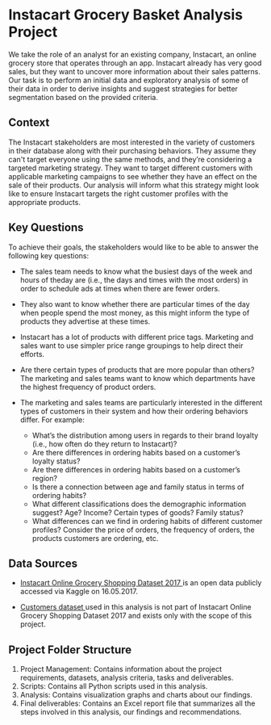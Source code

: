 # Instacart Grocery Basket Analysis Project

We take the role of an analyst for an existing company, Instacart, an online grocery store that operates through an app. Instacart already has very good sales, but they want to uncover more information about their sales patterns. 
Our task is to perform an initial data and exploratory analysis of some of their data in order to derive insights and suggest strategies for better segmentation based on the provided criteria.

## Context
The Instacart stakeholders are most interested in the variety of customers in their database along with their purchasing behaviors. They assume they can't target everyone using the same methods, and they’re considering a targeted marketing strategy. They want to target different customers with applicable marketing campaigns to see whether they have an effect on the sale of their products. Our analysis will inform what this strategy might look like to ensure Instacart targets the right customer profiles with the appropriate products.

## Key Questions

To achieve their goals, the stakeholders would like to be able to answer the following key questions:

* The sales team needs to know what the busiest days of the week and hours of theday are (i.e., the days and times with the most orders) in order to schedule ads at times when there are fewer orders.
* They also want to know whether there are particular times of the day when people spend the most money, as this might inform the type of products they advertise at these times.
* Instacart has a lot of products with different price tags. Marketing and sales want to use simpler price range groupings to help direct their efforts.
* Are there certain types of products that are more popular than others? The marketing and sales teams want to know which departments have the highest frequency of product orders.
* The marketing and sales teams are particularly interested in the different types of customers in their system and how their ordering behaviors differ. For example:

  * What’s the distribution among users in regards to their brand loyalty (i.e., how often do they return to Instacart)?
  * Are there differences in ordering habits based on a customer’s loyalty status?
  * Are there differences in ordering habits based on a customer’s region?
  * Is there a connection between age and family status in terms of ordering habits?
  * What different classifications does the demographic information suggest? Age? Income? Certain types of goods? Family status?
  * What differences can we find in ordering habits of different customer profiles? Consider the price of orders, the frequency of orders, the products customers are ordering, etc.

## Data Sources
* <a href="https://www.kaggle.com/c/instacart-market-basket-analysis"> Instacart Online Grocery Shopping Dataset 2017 </a> is an open data publicly accessed via Kaggle on 16.05.2017.

* <a href="https://drive.google.com/file/d/1vBVXXVRJl6BcGdan9VggcbgoRXz8Vhn6/view?usp=drive_link">Customers dataset </a> used in this analysis is not part of Instacart Online Grocery Shopping Dataset 2017 and exists only with the scope of this project.

## Project Folder Structure

1. Project Management: Contains information about the project requirements, datasets, analysis criteria, tasks and deliverables.
2. Scripts: Contains all Python scripts used in this analysis.
3. Analysis: Contains visualization graphs and charts about our findings.
4. Final deliverables: Contains an Excel report file that summarizes all the steps involved in this analysis, our findings and recommendations.
